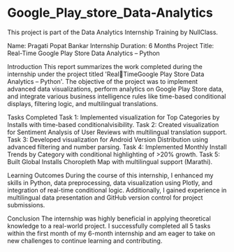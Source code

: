 # Google_Play_store_Data-Analytics
This project is part of the Data Analytics Internship Training by NullClass.

Name: Pragati Popat Bankar
Internship Duration: 6 Months
Project Title: Real-Time Google Play Store Data Analytics – 
Python

Introduction
This report summarizes the work completed during the internship under the project titled 'RealTimeGoogle Play Store Data Analytics – Python'. The objective of the project was to implement
advanced data visualizations, perform analytics on Google Play Store data, and integrate 
various
business intelligence rules like time-based conditional displays, filtering logic, and multilingual
translations.

Tasks Completed 
Task 1: Implemented visualization for Top Categories by Installs with time-based 
conditionalvisibility.
Task 2: Created visualization for Sentiment Analysis of User Reviews with multilingual translation support.
Task 3: Developed visualization for Android Version Distribution using advanced filtering and
number parsing.
Task 4: Implemented Monthly Install Trends by Category with conditional highlighting of >20%
growth.
Task 5: Built Global Installs Choropleth Map with multilingual support (Marathi).

Learning Outcomes
During the course of this internship, I enhanced my skills in Python, data preprocessing, data
visualization using Plotly, and integration of real-time conditional logic. Additionally, I gained
experience in multilingual data presentation and GitHub version control for project submissions.

Conclusion
The internship was highly beneficial in applying theoretical knowledge to a real-world project. I
successfully completed all 5 tasks within the first month of my 6-month internship and am eager to
take on new challenges to continue learning and contributing.
